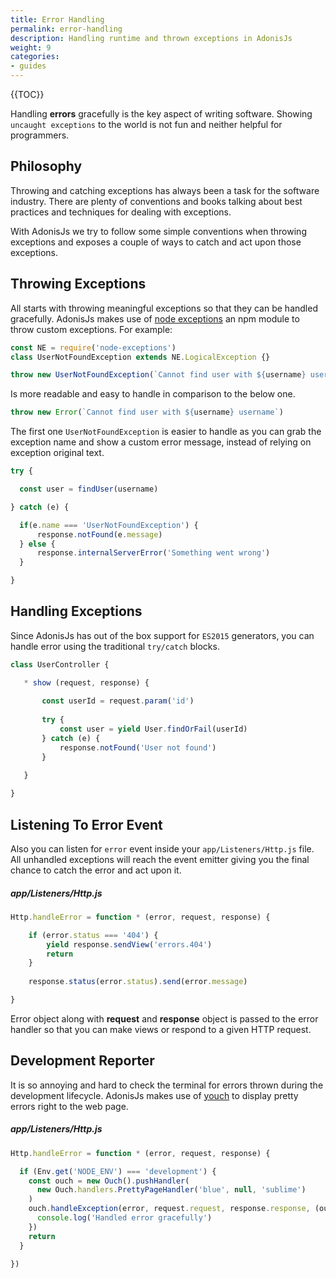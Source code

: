 ```yaml
---
title: Error Handling
permalink: error-handling
description: Handling runtime and thrown exceptions in AdonisJs
weight: 9
categories:
- guides
---
```


{{TOC}}

Handling **errors** gracefully is the key aspect of writing software. Showing `uncaught exceptions` to the world is not fun and neither helpful for programmers.

## Philosophy 

Throwing and catching exceptions has always been a task for the software industry. There are plenty of conventions and books talking about best practices and techniques for dealing with exceptions.

With AdonisJs we try to follow some simple conventions when throwing exceptions and exposes a couple of ways to catch and act upon those exceptions.

## Throwing Exceptions

All starts with throwing meaningful exceptions so that they can be handled gracefully. AdonisJs makes use of [node exceptions](https://www.npmjs.com/package/node-exceptions) an npm module to throw custom exceptions. For example:

```javascript
const NE = require('node-exceptions')
class UserNotFoundException extends NE.LogicalException {}

throw new UserNotFoundException(`Cannot find user with ${username} username`)

```

Is more readable and easy to handle in comparison to the below one.

```javascript
throw new Error(`Cannot find user with ${username} username`)
```


The first one `UserNotFoundException` is easier to handle as you can grab the exception name and show a custom error message, instead of relying on exception original text.

```javascript
try {

  const user = findUser(username)

} catch (e) {

  if(e.name === 'UserNotFoundException') {
      response.notFound(e.message)
  } else {
      response.internalServerError('Something went wrong')
  }

}
```


## Handling Exceptions

Since AdonisJs has out of the box support for `ES2015` generators, you can handle error using the traditional `try/catch` blocks.

```javascript
class UserController {

   * show (request, response) {
       
       const userId = request.param('id')
       
       try {
           const user = yield User.findOrFail(userId)       
       } catch (e) {
           response.notFound('User not found')
       }
   
   }

}
```

## Listening To Error Event

Also you can listen for `error` event inside your `app/Listeners/Http.js` file. All unhandled exceptions will reach the event emitter giving you the final chance to catch the error and act upon it.

##### app/Listeners/Http.js
```javascript
Http.handleError = function * (error, request, response) {

    if (error.status === '404') {
        yield response.sendView('errors.404')
        return
    }
    
    response.status(error.status).send(error.message)

}
```

Error object along with **request** and **response** object is passed to the error handler so that you can make views or respond to a given HTTP request.

## Development Reporter

It is so annoying and hard to check the terminal for errors thrown during the development lifecycle. AdonisJs makes use of [youch](http://npmjs.org/package/youch) to display pretty errors right to the web page.

##### app/Listeners/Http.js
```javascript
Http.handleError = function * (error, request, response) {

  if (Env.get('NODE_ENV') === 'development') {
    const ouch = new Ouch().pushHandler(
      new Ouch.handlers.PrettyPageHandler('blue', null, 'sublime')
    )
    ouch.handleException(error, request.request, response.response, (output) => {
      console.log('Handled error gracefully')
    })
    return
  }

})
```
